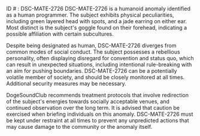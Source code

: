 ID # : DSC-MATE-2726
DSC-MATE-2726 is a humanoid anomaly identified as a human programmer. The subject exhibits physical peculiarities, including green layered head with spots, and a jade earring on either ear. Most distinct is the subject's goggle found on their forehead, indicating a possible affiliation with certain subcultures. 

Despite being designated as human, DSC-MATE-2726 diverges from common modes of social conduct. The subject possesses a rebellious personality, often displaying disregard for convention and status quo, which can result in unexpected situations, including intentional rule-breaking with an aim for pushing boundaries. DSC-MATE-2726 can be a potentially volatile member of society, and should be closely monitored at all times. Additional security measures may be necessary. 

DogeSoundClub recommends treatment protocols that involve redirection of the subject's energies towards socially acceptable venues, and continued observation over the long term. It is advised that caution be exercised when briefing individuals on this anomaly. DSC-MATE-2726 must be kept under restraint at all times to prevent any unpredicted actions that may cause damage to the community or the anomaly itself.